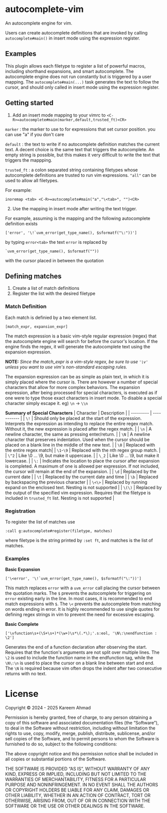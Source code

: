 # autocomplete-vim
An autocomplete engine for vim.

Users can create autocomplete definitions that are invoked by calling `autocomplete#main()` in insert mode using the expression register. 

## Examples

This plugin allows each filetype to register a list of powerful macros, including shorthand expansions, and smart autocomplete. The autocomplete engine does not run constantly but is triggered by a user mapping. The `autocomplete#main(...)` task generates the text to follow the cursor, and should only called in insert mode using the expression register. 

## Getting started
1. Add an insert mode mapping to your vimrc to `<C-R>=autocomplete#main(marker,default,trusted_ft)<CR>`

`marker` : the marker to use to for expressions that set cursor position. you can use "a" if you don't care

`default` : the text to write if no autocomplete definition matches the current text. A decent choice is the same text that triggers the autocomplete. An empty string is possible, but this makes it very difficult to write the text that triggers the mappping.

`trusted_ft` : a colon separated string containing filetypes whose autocomplete definitions are trusted to run vim expressions. `"all"` can be used to allow all filetypes.

For example:
```
inoremap <tab> <C-R>=autocomplete#main("a","\<tab>", "")<CR>
```

2. Use the mapping in insert mode after writing the text trigger. 

For example, assuming <tab> is the mapping and the following autocomplete definition exists
```
['error', '\!`uvm_error(get_type_name(), $sformatf("\:"))']
```

by typing `error<tab>` the text `error` is replaced by 
```
`uvm_error(get_type_name(), $sformatf(""))
```
with the cursor placed in between the quotation

## Defining matches
1. Create a list of match definitions
2. Register the list with the desired filetype

### Match Definition
Each match is definied by a two element list. 

`[match_expr, expansion_expr]`

The match expression is a basic vim-style regular expression (regex) that the autocomplete engine will search for before the cursor's location. If the engine finds the regex, it will generate the autocomplete text using the expansion expression. 

**NOTE:** *Since the match_expr is a vim-style regex, be sure to use `'\v'` unless you want to use vim's non-standard escaping rules.*

The expansion expression can be as simple as plain text, in which it is simply placed where the cursor is. There are however a number of special characters that allow for more complex behaviors. The expansion expression, after being processed for special characters, is executed as if one were to type those exact characters in insert mode. To disable a special character simply escape it. eg) `\n` -> `\\n`

**Summary of Special Characters**
| Character | Description |
| --------- | ----------- |
| `\!`      | Should only be placed at the start of the expression. Interprets the expression as intending to replace the entire regex match. Without it, the new expression is placed after the regex match. |
| `\n`      | A newline character, the same as pressing enter/return. |
| `\N`      | A newline character that preserves indentation. Used when the cursor should be placed on a blank line in the middle of the new text. |
| `\0`      | Replaced with the entire regex match|
| `\1`-`\9` | Replaced with the nth regex group match. |
| `\^2`     | Like \0 ... \9, but make it uppercase. |
| `\_2`     | Like \0 ... \9, but make it lowercase. |
| `\:`      | Indicates the location to place the cursor after expansion is completed. A maximum of one is allowed per expression. If not included, the cursor will remain at the end of the expansion. |
| `\d`      | Replaced by the current date |
| `\t`      | Replaced by the current date and time |
| `\b`      | Replaced by backspacing the previous character |
| `\<\>`    | Replaced by running expand on the enclosed text. Nesting is not supported |
| `\(\)`    | Replaced by the output of the specified vim expression. Requires that the filetype is included in `trusted_ft` list. Nesting is not supported |

### Registration
To register the list of matches use 
```
:call g:autocomplete#register(filetype, matches)
```
where filetype is the string printed by `:set ft`, and matches is the list of matches.

### Examples

**Basic Expansion**
```
['\<error', '\!`uvm_error(get_type_name(), $sformatf("\:"))']
```
This match replaces `error` with a `uvm_error` call placing the cursor between the quotation marks. The `$` prevents the autocomplete for triggering on `error` existing early in the line. In most cases, it is recommended to end match expressions with `$`. The `\<` prevents the autocomplete from matching on words ending in error. It is highly recommended to use single quotes for defining regex strings in vim to prevent the need for excessive escaping.

**Basic Complete**
```
['\vfunction\s+(\S+\s+)*(\w+)\s*\(.*\);'.s:eol, '\N\:\nendfunction : \2']
```
Generates the end of a function declaration after observing the start. Requires that the function's arguments are not split over multiple lines. The `\2` is used to include the function name in the endfunction tag, while the `\N\:\n` is used to place the cursor on a blank line between start and end. The `\N` is required because vim often drops the indent after two consecutive returns with no text.
         
# License
Copyright © 2024 - 2025 Kareem Ahmad

Permission is hereby granted, free of charge, to any person obtaining a copy of this software and associated documentation files (the “Software”), to deal in the Software without restriction, including without limitation the rights to use, copy, modify, merge, publish, distribute, sublicense, and/or sell copies of the Software, and to permit persons to whom the Software is furnished to do so, subject to the following conditions:

The above copyright notice and this permission notice shall be included in all copies or substantial portions of the Software.

THE SOFTWARE IS PROVIDED “AS IS”, WITHOUT WARRANTY OF ANY KIND, EXPRESS OR IMPLIED, INCLUDING BUT NOT LIMITED TO THE WARRANTIES OF MERCHANTABILITY, FITNESS FOR A PARTICULAR PURPOSE AND NONINFRINGEMENT. IN NO EVENT SHALL THE AUTHORS OR COPYRIGHT HOLDERS BE LIABLE FOR ANY CLAIM, DAMAGES OR OTHER LIABILITY, WHETHER IN AN ACTION OF CONTRACT, TORT OR OTHERWISE, ARISING FROM, OUT OF OR IN CONNECTION WITH THE SOFTWARE OR THE USE OR OTHER DEALINGS IN THE SOFTWARE.


